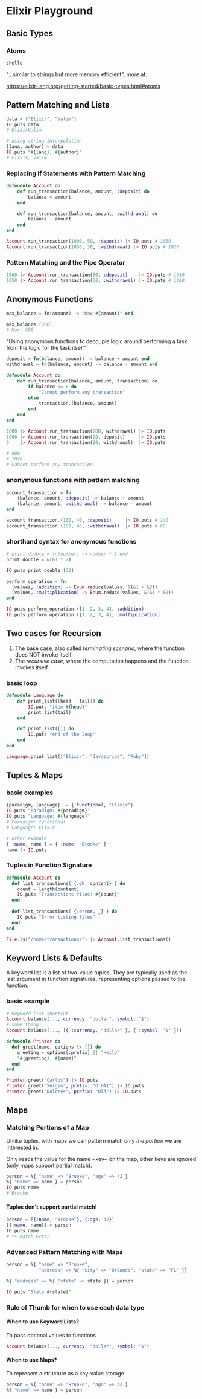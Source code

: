 # Elixir Playground

## Basic Types

### Atoms

```
:hello
```

"...similar to strings but more memory efficient", more at:

https://elixir-lang.org/getting-started/basic-types.html#atoms

## Pattern Matching and Lists

``` elixir
data = ["Elixir", "Valim"]
IO.puts data
# ElixirValim
```
``` elixir
# using string interpolation
[lang, author] = data
IO.puts "#{lang}, #{author}"
# Elixir, Valim
```
### Replacing if Statements with Pattern Matching

``` elixir
defmodule Account do
    def run_transaction(balance, amount, :deposit) do
        balance + amount
    end

    def run_transaction(balance, amount, :withdrawal) do
        balance - amount
    end
end

Account.run_transaction(1000, 50, :deposit) |> IO.puts # 1050
Account.run_transaction(1050, 30, :withdrawal) |> IO.puts # 1020
```

### Pattern Matching and the Pipe Operator

``` elixir
1000 |> Account.run_transaction(50, :deposit)    |> IO.puts # 1050
1050 |> Account.run_transaction(30, :withdrawal) |> IO.puts # 1020
```

## Anonymous Functions

``` elixir
max_balance = fn(amount) -> "Max #{amount}" end

max_balance.(500)
# Max: 500
```

"Using anonymous functions to decouple logic around performing a task from the logic for the task itself"

``` elixir
deposit = fn(balance, amount) -> balance + amount end
withdrawal = fn(balance, amount) -> balance - amount end

defmodule Account do
    def run_transaction(balance, amount, transaction) do
        if balance <= 0 do
            "Cannot perform any transaction"
        else
            transaction.(balance, amount)
        end
    end
end

1000 |> Account.run_transaction(200, withdrawal) |> IO.puts
1000 |> Account.run_transaction(20, deposit)     |> IO.puts
0    |> Account.run_transaction(20, withdrawal)  |> IO.puts

# 800
# 1020
# Cannot perform any transaction
```

### anonymous functions with pattern matching

``` elixir
account_transaction = fn
    (balance, amount, :deposit) -> balance + amount
    (balance, amount, :withdrawal) -> balance - amount
end

account_transaction.(100, 40, :deposit)     |> IO.puts # 140
account_transaction.(100, 40, :withdrawal)  |> IO.puts # 60
```

### shorthand syntax for anonymous functions
``` elixir
# print_double = fn(number) -> number * 2 end
print_double = &(&1 * 2)

IO.puts print_double.(30)
```

``` elixir
perform_operation = fn
  (values, :addition) -> Enum.reduce(values, &(&1 + &2))
  (values, :multiplication) -> Enum.reduce(values, &(&1 * &2))
end

IO.puts perform_operation.([1, 2, 3, 4], :addition)
IO.puts perform_operation.([1, 2, 3, 4], :multiplication)
```

## Two cases for Recursion

1. The base case, also called *terminating scenario*, where the function does NOT invoke itself.
2. The *recursive case*, where the computation happens and the function invokes itself.

### basic loop

``` elixir
defmodule Language do
    def print_list([head | tail]) do
        IO.puts "item #{head}"
        print_list(tail)
    end

    def print_list([]) do
        IO.puts "end of the loop"
    end
end

Language.print_list(["Elixir", "Javascript", "Ruby"])
```

## Tuples & Maps

### basic examples

``` elixir
{paradigm, language}  = {:functional, "Elixir"}
IO.puts "Paradigm: #{paradigm}"
IO.puts "Language: #{language}"
# Paradigm: functional
# Language: Elixir

# other example
{ :name, name } = { :name, "Brooke" }
name |> IO.puts
```

### Tuples in Function Signature

``` elixir
defmodule Account do
  def list_transactions( {:ok, content} ) do
    count = length(content)
    IO.puts "Transactions files: #{count}"
  end
  
  def list_transactions( {:error, _} ) do
    IO.puts "Error listing files"
  end
end

File.ls("/home/transactions/") |> Account.list_transactions()

```

## Keyword Lists & Defaults

A keyword list is a list of two-value tuples. They are typically used as the last argument in function signatures, representing options passed to the function.

### basic example

``` elixir
# Keyword list shortcut
Account.balance(..., currency: "dollar", symbol: "$")
# same thing
Account.balance(..., [{ :currency, "dollar" }, { :symbol, "$" }])
```

``` elixir
defmodule Printer do
  def greet(name, options \\ []) do
    greeting = options[:prefix] || "Hello"
    "#{greeting}, #{name}"
  end
end

Printer.greet("Carlos") |> IO.puts
Printer.greet("Sergio", prefix: "O HAI") |> IO.puts
Printer.greet("Dolores", prefix: "Olá") |> IO.puts
```

## Maps

### Matching Portions of a Map

Unlike tuples, with maps we can pattern match only *the portion* we are interested in.

Only reads the value for the name ~key~ on the map, other keys are ignored (only maps support partial match).

``` elixir
person = %{ "name" => "Brooke", "age" => 42 }
%{ "name" => name } = person
IO.puts name
# Brooke
```

#### Tuples don't support partial match!

``` elixir
person = [{:name, "Brooke"}, {:age, 42}]
[{:name, name}] = person
IO.puts name
# ** Match Error
```

### Advanced Pattern Matching with Maps

``` elixir
person = %{ "name" => "Brooke",
            "address" => %{ "city" => "Orlando", "state" => "FL" }}

%{ "address" => %{ "state" => state }} = person

IO.puts "State #{state}"
```

### Rule of Thumb for when to use each data type

#### When to use Keyword Lists?

To pass optional values to functions

``` elixir
Account.balance(..., currency: "dollar", symbol: "$")
```

#### When to use Maps?

To represent a structure as a key-value storage

``` elixir
person = %{ "name" => "Brooke", "age" => 42 }
%{ "name" => name } = person
```
